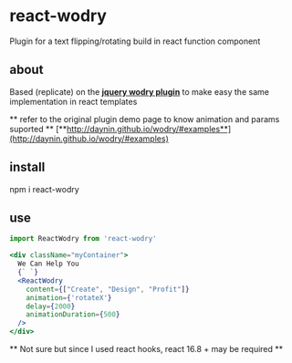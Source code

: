 # react-wodry
Plugin for a text flipping/rotating build in react function component


## about

Based (replicate) on the [**jquery wodry plugin**](https://github.com/daynin/wodry) to make easy the same implementation in react templates


** refer to the original plugin demo page to know animation and params suported **
[**http://daynin.github.io/wodry/#examples**](http://daynin.github.io/wodry/#examples)

## install

npm i react-wodry

## use

  ```jsx
  import ReactWodry from 'react-wodry'

  <div className="myContainer">
    We Can Help You
    {` `}
    <ReactWodry 
      content={["Create", "Design", "Profit"]}
      animation={'rotateX'}
      delay={2000}
      animationDuration={500}
    />
  </div>
  ```



** Not sure but since I used react hooks, react 16.8 + may be required **